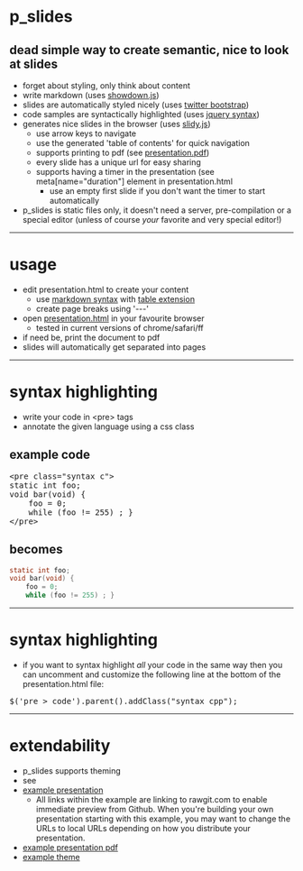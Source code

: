 # p_slides
## dead simple way to create semantic, nice to look at slides

  * forget about styling, only think about content
  * write markdown (uses [showdown.js](https://github.com/coreyti/showdown))
  * slides are automatically styled nicely (uses [twitter bootstrap](http://twitter.github.com/bootstrap/))
  * code samples are syntactically highlighted (uses [jquery syntax](https://github.com/ioquatix/jquery-syntax))
  * generates nice slides in the browser (uses [slidy.js](http://www.w3.org/Talks/Tools/Slidy2/))
    * use arrow keys to navigate
    * use the generated 'table of contents' for quick navigation
    * supports printing to pdf (see [presentation.pdf](https://github.com/munen/p_slides/raw/master/build/presentation.pdf))
    * every slide has a unique url for easy sharing
    * supports having a timer in the presentation (see meta[name="duration"] element in presentation.html
      * use an empty first slide if you don't want the timer to start
        automatically
  * p_slides is static files only, it doesn't need a server,
    pre-compilation or a special editor (unless of course *your*
    favorite and very special editor!)

---

# usage

* edit presentation.html to create your content
  * use [markdown syntax](http://daringfireball.net/projects/markdown/syntax)
    with [table extension](https://github.com/showdownjs/table-extension)
  * create page breaks using '---'
* open [presentation.html](http://rawgit.com/munen/p_slides/master/themes/zhaw/example_presentation.html) in your favourite browser
  * tested in current versions of chrome/safari/ff
* if need be, print the document to pdf
 * slides will automatically get separated into pages

---
# syntax highlighting

* write your code in &lt;pre&gt; tags
* annotate the given language using a css class

## example code
<pre>
&lt;pre class="syntax c"&gt;
static int foo;
void bar(void) {
    foo = 0;
    while (foo != 255) ; }
&lt;/pre&gt;
</pre>

## becomes
```c
static int foo;
void bar(void) {
    foo = 0;
    while (foo != 255) ; }
```

---
# syntax highlighting

* if you want to syntax highlight *all* your code in the same way
  then you can uncomment and customize the following line at the
  bottom of the presentation.html file:

<pre>
$('pre &gt; code').parent().addClass("syntax cpp");
</pre>

---
# extendability

* p_slides supports theming
* see
 * [example presentation](http://rawgit.com/munen/p_slides/master/themes/zhaw/example_presentation.html)
    * All links within the example are linking to rawgit.com to enable
      immediate preview from Github. When you're building your own
      presentation starting with this example, you may want to change
      the URLs to local URLs depending on how you distribute your presentation.
 * [example presentation pdf](https://github.com/munen/p_slides/raw/master/themes/zhaw/zhaw_presentation.pdf)
 * [example theme](https://github.com/munen/p_slides/tree/master/themes/zhaw)
